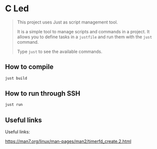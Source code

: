 # C Led

> This project uses Just as script management tool.
>
> It is a simple tool to manage scripts and commands in a project. It allows you to define tasks in a `justfile` and run them with the `just` command.
>
> Type `just` to see the available commands.

## How to compile

```bash
just build
```

## How to run through SSH

```bash 
just run
```

## Useful links

Useful links:

https://man7.org/linux/man-pages/man2/timerfd_create.2.html
